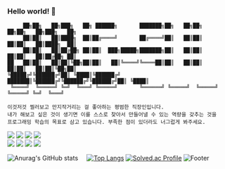 ### Hello world! 👋
```
     ██╗██╗   ██╗███╗   ██╗ ██████╗       ███████╗██╗   ██╗██╗   ██╗██╗   ██╗███╗   ██╗
     ██║██║   ██║████╗  ██║██╔════╝       ██╔════╝██║   ██║██║   ██║██║   ██║████╗  ██║
     ██║██║   ██║██╔██╗ ██║██║  ███╗█████╗███████╗██║   ██║██║   ██║██║   ██║██╔██╗ ██║
██   ██║██║   ██║██║╚██╗██║██║   ██║╚════╝╚════██║██║   ██║██║   ██║██║   ██║██║╚██╗██║
╚█████╔╝╚██████╔╝██║ ╚████║╚██████╔╝      ███████║╚██████╔╝╚██████╔╝╚██████╔╝██║ ╚████║
 ╚════╝  ╚═════╝ ╚═╝  ╚═══╝ ╚═════╝       ╚══════╝ ╚═════╝  ╚═════╝  ╚═════╝ ╚═╝  ╚═══╝
```     
``` 
이것저것 찔러보고 만지작거리는 걸 좋아하는 평범한 직장인입니다.
내가 해보고 싶은 것이 생기면 이를 스스로 찾아서 만들어낼 수 있는 역량을 갖추는 것을 
프로그래밍 학습의 목표로 삼고 있습니다. 부족한 점이 있더라도 너그럽게 봐주세요.
``` 
<img src="https://img.shields.io/badge/html5-E34F26?style=for-the-badge&logo=html5&logoColor=white"> <img src="https://img.shields.io/badge/css3-1572B6?style=for-the-badge&logo=css3&logoColor=white">
<img src="https://img.shields.io/badge/MySQL-4479A1?style=for-the-badge&logo=MySQL&logoColor=white">
<img src="https://img.shields.io/badge/php-777BB4?style=for-the-badge&logo=php&logoColor=white">
<br>
<img src="https://img.shields.io/badge/javascript-F7DF1E?style=for-the-badge&logo=javascript&logoColor=white">
<img src="https://img.shields.io/badge/C-A8B9CC?style=for-the-badge&logo=C&logoColor=white">
<img src="https://img.shields.io/badge/Python-3776AB?style=for-the-badge&logo=Python&logoColor=white">
<img src="https://img.shields.io/badge/arduino-00979D?style=for-the-badge&logo=arduino&logoColor=white">



![Anurag's GitHub stats](https://github-readme-stats.vercel.app/api?username=jung-suuun&show_icons=true&theme=radical) &nbsp; &nbsp; [![Top Langs](https://github-readme-stats.vercel.app/api/top-langs/?username=jung-suuun&layout=donut)](https://github.com/jung-suuun/github-readme-stats)
[![Solved.ac Profile](http://mazassumnida.wtf/api/v2/generate_badge?boj=jty001002)](https://solved.ac/jty001002/)
![Footer](https://capsule-render.vercel.app/api?type=waving&color=auto&height=200&section=footer)
<!--
**jung-suuun/jung-suuun** is a ✨ _special_ ✨ repository because its `README.md` (this file) appears on your GitHub profile.

Here are some ideas to get you started:

- 🔭 I’m currently working on ...
- 🌱 I’m currently learning ...
- 👯 I’m looking to collaborate on ...
- 🤔 I’m looking for help with ...
- 💬 Ask me about ...
- 📫 How to reach me: ...
- 😄 Pronouns: ...
- ⚡ Fun fact: ...
-->
